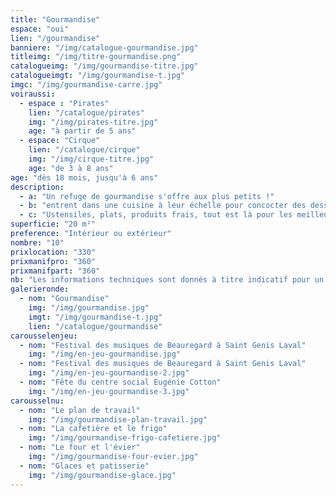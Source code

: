 ```yaml
---
title: "Gourmandise"
espace: "oui"
lien: "/gourmandise"
banniere: "/img/catalogue-gourmandise.jpg"
titleimg: "/img/titre-gourmandise.png"
catalogueimg: "/img/gourmandise-titre.jpg"
catalogueimgt: "/img/gourmandise-t.jpg"
imgc: "/img/gourmandise-carre.jpg"
voiraussi:
  - espace : "Pirates"
    lien: "/catalogue/pirates"
    img: "/img/pirates-titre.jpg"
    age: "à partir de 5 ans"
  - espace: "Cirque"
    lien: "/catalogue/cirque"
    img: "/img/cirque-titre.jpg"
    age: "de 3 à 8 ans"
age: "dès 18 mois, jusqu'à 6 ans"
description:
  - a: "Un refuge de gourmandise s'offre aux plus petits !"
  - b: "entrent dans une cuisine à leur échelle pour concocter des desserts colorés et sucrés avec des fruits et des patisseries gourmandes."
  - c: "Ustensiles, plats, produits frais, tout est là pour les meilleures recettes !"
superficie: "20 m²"
preference: "Intérieur ou extérieur"
nombre: "10"
prixlocation: "330"
prixmanifpro: "360"
prixmanifpart: "360"
nb: "Les informations techniques sont donnés à titre indicatif pour un cadre ludique optimal. <br>Elles sont ajustables à la situation : pour une superficie limitée on préférera un nombre réduit d'enfants, plus d'enfants necessitera une plus grande superficie de jeu, etc."
galerieronde:
  - nom: "Gourmandise"
    img: "/img/gourmandise.jpg"
    imgt: "/img/gourmandise-t.jpg"
    lien: "/catalogue/gourmandise"
carousselenjeu:
  - nom: "Festival des musiques de Beauregard à Saint Genis Laval"
    img: "/img/en-jeu-gourmandise.jpg"
  - nom: "Festival des musiques de Beauregard à Saint Genis Laval"
    img: "/img/en-jeu-gourmandise-2.jpg"
  - nom: "Fête du centre social Eugénie Cotton"
    img: "/img/en-jeu-gourmandise-3.jpg"
carousselnu:
  - nom: "Le plan de travail"
    img: "/img/gourmandise-plan-travail.jpg"
  - nom: "La cafetière et le frigo"
    img: "/img/gourmandise-frigo-cafetiere.jpg"
  - nom: "Le four et l'évier"
    img: "/img/gourmandise-four-evier.jpg"
  - nom: "Glaces et patisserie"
    img: "/img/gourmandise-glace.jpg"    
---
```

